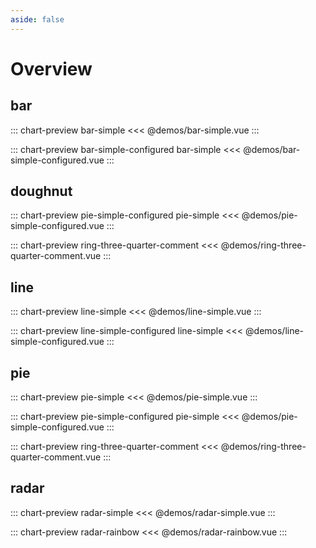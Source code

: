 ```yaml
---
aside: false
---
```


# Overview

## bar

::: chart-preview bar-simple
<<< @demos/bar-simple.vue
:::

::: chart-preview bar-simple-configured bar-simple
<<< @demos/bar-simple-configured.vue
:::

## doughnut

::: chart-preview pie-simple-configured pie-simple
<<< @demos/pie-simple-configured.vue
:::

::: chart-preview ring-three-quarter-comment
<<< @demos/ring-three-quarter-comment.vue
:::

## line

::: chart-preview line-simple
<<< @demos/line-simple.vue
:::

::: chart-preview line-simple-configured line-simple
<<< @demos/line-simple-configured.vue
:::

## pie

::: chart-preview pie-simple
<<< @demos/pie-simple.vue
:::

::: chart-preview pie-simple-configured pie-simple
<<< @demos/pie-simple-configured.vue
:::

::: chart-preview ring-three-quarter-comment
<<< @demos/ring-three-quarter-comment.vue
:::

## radar

::: chart-preview radar-simple
<<< @demos/radar-simple.vue
:::

::: chart-preview radar-rainbow
<<< @demos/radar-rainbow.vue
:::
